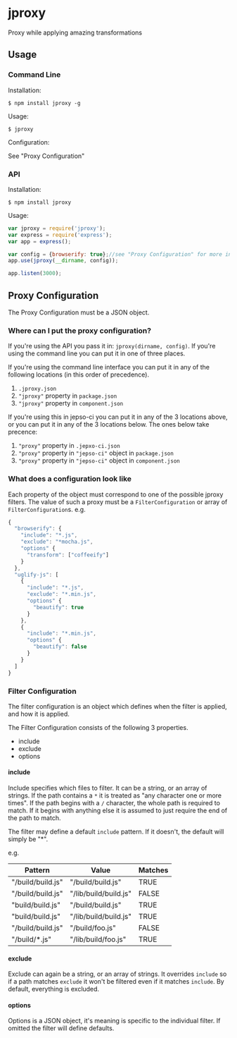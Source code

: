 # jproxy

Proxy while applying amazing transformations

## Usage

### Command Line

  Installation:

    $ npm install jproxy -g
  
  Usage:

    $ jproxy

  Configuration:

  See "Proxy Configuration"

### API

  Installation:

    $ npm install jproxy

  Usage:

```js
var jproxy = require('jproxy');
var express = require('express');
var app = express();

var config = {browserify: true};//see "Proxy Configuration" for more info
app.use(jproxy(__dirname, config));

app.listen(3000);
```

## Proxy Configuration

  The Proxy Configuration must be a JSON object.

### Where can I put the proxy configuration?

  If you're using the API you pass it in: `jproxy(dirname, config)`.  If you're using the command line you can put it in one of three places.

  If you're using the command line interface you can put it in any of the following locations (in this order of precedence).

  1. `.jproxy.json`
  2. `"jproxy"` property in `package.json`
  3. `"jproxy"` property in `component.json`

  If you're using this in jepso-ci you can put it in any of the 3 locations above, or you can put it in any of the 3 locations below.  The ones below take precence:

  1. `"proxy"` property in `.jepxo-ci.json`
  2. `"proxy"` property in `"jepso-ci"` object in `package.json`
  2. `"proxy"` property in `"jepso-ci"` object in `component.json`

### What does a configuration look like

Each property of the object must correspond to one of the possible jproxy filters.  The value of such a proxy must be a `FilterConfiguration` or array of `FilterConfiguration`s.  e.g.

```javascript
{
  "browserify": {
    "include": "*.js",
    "exclude": "*mocha.js",
    "options" {
      "transform": ["coffeeify"]
    }
  },
  "uglify-js": [
    {
      "include": "*.js",
      "exclude": "*.min.js",
      "options" {
        "beautify": true
      }
    },
    {
      "include": "*.min.js",
      "options" {
        "beautify": false
      }
    }
  ]
}
```

### Filter Configuration

  The filter configuration is an object which defines when the filter is applied, and how it is applied.

  The Filter Configuration consists of the following 3 properties.

   - include
   - exclude
   - options

#### include

  Include specifies which files to filter.  It can be a string, or an array of strings.  If the path contains a `*` it is treated as "any character one or more times".  If the path begins with a `/` character, the whole path is required to match.  If it begins with anything else it is assumed to just require the end of the path to match.

  The filter may define a default `include` pattern.  If it doesn't, the default will simply be "*".

  e.g.

<table>
  <thead>
    <tr>
      <th>Pattern</th>
      <th>Value</th>
      <th>Matches</th>
    </tr>
  </thead>
  <tbody>
    <tr>
      <td>"/build/build.js"</td>
      <td>"/build/build.js"</td>
      <td>TRUE</td>
    </tr>
    <tr>
      <td>"/build/build.js"</td>
      <td>"/lib/build/build.js"</td>
      <td>FALSE</td>
    </tr>
    <tr>
      <td>"build/build.js"</td>
      <td>"/build/build.js"</td>
      <td>TRUE</td>
    </tr>
    <tr>
      <td>"build/build.js"</td>
      <td>"/lib/build/build.js"</td>
      <td>TRUE</td>
    </tr>
    <tr>
      <td>"/build/build.js"</td>
      <td>"/build/foo.js"</td>
      <td>FALSE</td>
    </tr>
    <tr>
      <td>"/build/*.js"</td>
      <td>"/lib/build/foo.js"</td>
      <td>TRUE</td>
    </tr>
  </tbody>
<table>

#### exclude

  Exclude can again be a string, or an array of strings.  It overrides `include` so if a path matches `exclude` it won't be filtered even if it matches `include`.  By default, everything is excluded.

#### options

  Options is a JSON object, it's meaning is specific to the individual filter.  If omitted the filter will define defaults.


